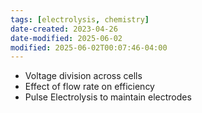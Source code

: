 ```yaml
---
tags: [electrolysis, chemistry]
date-created: 2023-04-26
date-modified: 2025-06-02
modified: 2025-06-02T00:07:46-04:00
---
```


- Voltage division across cells
- Effect of flow rate on efficiency
- Pulse Electrolysis to maintain electrodes


